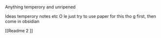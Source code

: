 
Anything temperory and unripened 

Ideas temperory notes etc 
O le just try to use paper for this tho g first, then come in obsidian 

[[Readme 2 ]]

